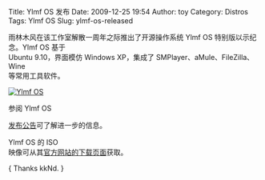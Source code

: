 Title: Ylmf OS 发布
Date: 2009-12-25 19:54
Author: toy
Category: Distros
Tags: Ylmf OS
Slug: ylmf-os-released

雨林木风在该工作室解散一周年之际推出了开源操作系统 Ylmf OS
特别版以示纪念。Ylmf OS 基于  
Ubuntu 9.10，界面模仿 Windows XP，集成了
SMPlayer、aMule、FileZilla、Wine  
等常用工具软件。

[![Ylmf
OS](http://i.linuxtoy.org/images/2009/12/ylmfos-thumb.jpg)](http://i.linuxtoy.org/images/2009/12/ylmfos.jpg)

参阅 Ylmf OS  

[发布公告](http://www.ylmf.net/read.php?tid=1490866)可了解进一步的信息。

Ylmf OS 的 ISO  
映像可从其[官方网站的下载页面](http://www.ylmf.org/download.html)获取。

{ Thanks kkNd. }
